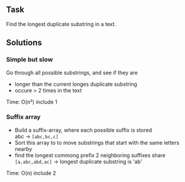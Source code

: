 Task
----
Find the longest duplicate substring in a text.

Solutions
---------
### Simple but slow
Go through all possible substrings, and see if they are

 - longer than the current longes duplicate substring
 - occure > 2 times in the text

Time: O(n²)
include 1

### Suffix array
 - Build a suffix-array, where each possible suffix is stored  
   abc -> `[abc,bc,c]`
 - Sort this array to to move substrings that start with the same letters nearby
 - find the longest commong prefix 2 neighboring suffixes share  
   `[a,abc,abd,ac]` -> longest duplicate substring is 'ab'

Time: O(n)
include 2